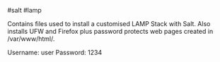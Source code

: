#salt #lamp

Contains files used to install a customised LAMP Stack with Salt. Also installs UFW and Firefox plus password protects web pages created in /var/www/html/.

Username: user
Password: 1234
